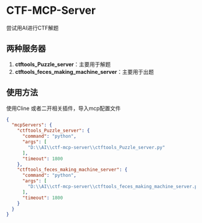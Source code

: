 # CTF-MCP-Server

  尝试用AI进行CTF解题

## 两种服务器

1. **ctftools_Puzzle_server**：主要用于解题
2. **ctftools_feces_making_machine_server**：主要用于出题

## 使用方法

 使用Cline 或者二开相关插件，导入mcp配置文件





```json
{
  "mcpServers": {
    "ctftools_Puzzle_server": {
      "command": "python",
      "args": [
        "D:\\AI\\ctf-mcp-server\\ctftools_Puzzle_server.py"
      ],
      "timeout": 1800
    },
    "ctftools_feces_making_machine_server": {
      "command": "python",
      "args": [
        "D:\\AI\\ctf-mcp-server\\ctftools_feces_making_machine_server.py"
      ],
      "timeout": 1800
    }
  }
}
```
